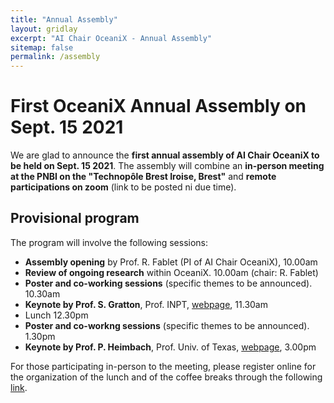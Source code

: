 ```yaml
---
title: "Annual Assembly"
layout: gridlay
excerpt: "AI Chair OceaniX - Annual Assembly"
sitemap: false
permalink: /assembly
---
```


# First OceaniX Annual Assembly on Sept. 15 2021

We are glad to announce the **first annual assembly of AI Chair OceaniX to be held on Sept. 15 2021**.
The assembly will combine an **in-person meeting at the PNBI on the "Technopôle Brest Iroise, Brest"** and **remote participations on zoom** (link to be posted ni due time).

## Provisional program
The program will involve the following sessions:
- **Assembly opening** by Prof. R. Fablet (PI of AI Chair OceaniX), 10.00am
- **Review of ongoing research** within OceaniX. 10.00am (chair: R. Fablet)
- **Poster and co-working sessions** (specific themes to be announced). 10.30am
- **Keynote by Prof. S. Gratton**, Prof. INPT, [webpage](http://gratton.perso.enseeiht.fr/), 11.30am
- Lunch 12.30pm
- **Poster and co-workng sessions** (specific themes to be announced). 1.30pm
- **Keynote by Prof. P. Heimbach**, Prof. Univ. of Texas, [webpage](https://www.jsg.utexas.edu/researcher/patrick_heimbach/), 3.00pm

For those participating in-person to the meeting, please register online for the organization of the lunch and of the coffee breaks through the following [link](https://forms.gle/FfoSbN4KAejGfVY66).

